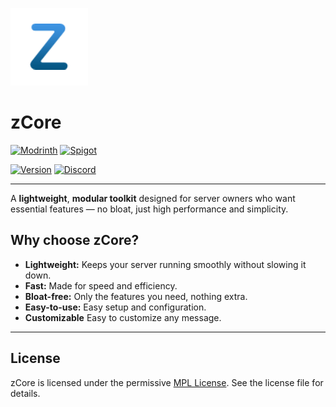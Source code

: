 ![zCore logo](https://github.com/zysws/zCore/blob/master/zCore.png?raw=true)

# zCore

[![Modrinth](https://cdn.jsdelivr.net/npm/@intergrav/devins-badges@3/assets/cozy/available/modrinth_vector.svg)](https://modrinth.com/project/zcore_)
[![Spigot](https://raw.githubusercontent.com/intergrav/devins-badges/refs/heads/v3/assets/cozy/available/spigot_vector.svg)](https://www.spigotmc.org/resources/multiverse-core.390/)

[![Version](https://img.shields.io/badge/version-%201.0-blue)](https://github.com/zysws/zCore/releases)
[![Discord](https://img.shields.io/discord/1416861089072943169.svg?label=discord&logo=discord)](https://discord.gg/XbrtmjAhh7)

---

A **lightweight**, **modular toolkit** designed for server owners who want essential features — no bloat, just high performance and simplicity.

## Why choose zCore?

- **Lightweight:** Keeps your server running smoothly without slowing it down.
- **Fast:** Made for speed and efficiency.
- **Bloat-free:** Only the features you need, nothing extra.
- **Easy-to-use:** Easy setup and configuration.
- **Customizable** Easy to customize any message.

---

## License

zCore is licensed under the permissive [MPL License](https://github.com/zysws/zCore/blob/master/LICENSE). See the license file for details.

